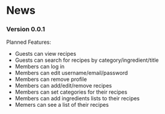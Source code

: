 # News

### Version 0.0.1

Planned Features:

* Guests can view recipes 
* Guests can search for recipes by category/ingredient/title
* Members can log in
* Members can edit username/email/password
* Members can remove profile 
* Members can add/edit/remove recipes 
* Members can set categories for their recipes
* Members can add ingredients lists to their recipes
* Memers can see a list of their recipes
  
